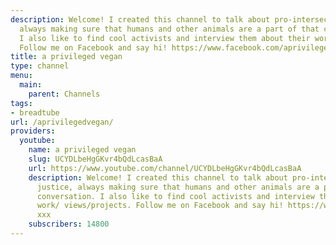```yaml
---
description: Welcome! I created this channel to talk about pro-intersectional justice,
  always making sure that humans and other animals are a part of that conversation.
  I also like to find cool activists and interview them about their work/ views/projects.
  Follow me on Facebook and say hi! https://www.facebook.com/aprivilegedvegan. xxx
title: a privileged vegan
type: channel
menu:
  main:
    parent: Channels
tags:
- breadtube
url: /aprivilegedvegan/
providers:
  youtube:
    name: a privileged vegan
    slug: UCYDLbeHgGKvr4bQdLcasBaA
    url: https://www.youtube.com/channel/UCYDLbeHgGKvr4bQdLcasBaA
    description: Welcome! I created this channel to talk about pro-intersectional
      justice, always making sure that humans and other animals are a part of that
      conversation. I also like to find cool activists and interview them about their
      work/ views/projects. Follow me on Facebook and say hi! https://www.facebook.com/aprivilegedvegan.
      xxx
    subscribers: 14800
---
```

